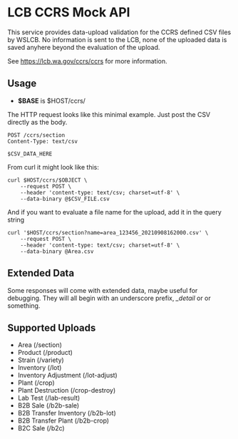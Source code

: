 # LCB CCRS Mock API

This service provides data-upload validation for the CCRS defined CSV files by WSLCB.
No information is sent to the LCB, none of the uploaded data is saved anyhere beyond the evaluation of the upload.

See https://lcb.wa.gov/ccrs/ccrs for more information.

## Usage

 * **$BASE** is $HOST/ccrs/

The HTTP request looks like this minimal example.
Just post the CSV directly as the body.

```
POST /ccrs/section
Content-Type: text/csv

$CSV_DATA_HERE
```

From curl it might look like this:

```
curl $HOST/ccrs/$OBJECT \
	--request POST \
	--header 'content-type: text/csv; charset=utf-8' \
	--data-binary @$CSV_FILE.csv
```

And if you want to evaluate a file name for the upload, add it in the query string

```
curl '$HOST/ccrs/section?name=area_123456_20210908162000.csv' \
	--request POST \
	--header 'content-type: text/csv; charset=utf-8' \
	--data-binary @Area.csv
```


## Extended Data

Some responses will come with extended data, maybe useful for debugging.
They will all begin with an underscore prefix, *_detail* or or something.


## Supported Uploads

 * Area (/section)
 * Product (/product)
 * Strain (/variety)
 * Inventory (/lot)
 * Inventory Adjustment (/lot-adjust)
 * Plant (/crop)
 * Plant Destruction (/crop-destroy)
 * Lab Test (/lab-result)
 * B2B Sale (/b2b-sale)
 * B2B Transfer Inventory (/b2b-lot)
 * B2B Transfer Plant (/b2b-crop)
 * B2C Sale (/b2c)
